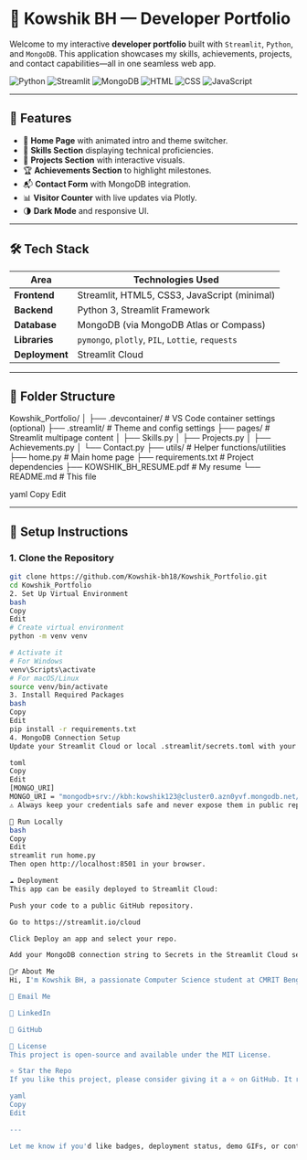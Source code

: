 # 🚀 Kowshik BH — Developer Portfolio

Welcome to my interactive **developer portfolio** built with `Streamlit`, `Python`, and `MongoDB`. This application showcases my skills, achievements, projects, and contact capabilities—all in one seamless web app.

![Python](https://img.shields.io/badge/Python-3776AB?style=flat&logo=python&logoColor=white)
![Streamlit](https://img.shields.io/badge/Streamlit-FF4B4B?style=flat&logo=streamlit&logoColor=white)
![MongoDB](https://img.shields.io/badge/MongoDB-47A248?style=flat&logo=mongodb&logoColor=white)
![HTML](https://img.shields.io/badge/HTML5-E34F26?style=flat&logo=html5&logoColor=white)
![CSS](https://img.shields.io/badge/CSS3-1572B6?style=flat&logo=css3&logoColor=white)
![JavaScript](https://img.shields.io/badge/JavaScript-F7DF1E?style=flat&logo=javascript&logoColor=black)

---

## 🌟 Features

- 📌 **Home Page** with animated intro and theme switcher.
- 🧠 **Skills Section** displaying technical proficiencies.
- 💼 **Projects Section** with interactive visuals.
- 🏆 **Achievements Section** to highlight milestones.
- 📬 **Contact Form** with MongoDB integration.
- 📊 **Visitor Counter** with live updates via Plotly.
- 🌗 **Dark Mode** and responsive UI.

---

## 🛠️ Tech Stack

| Area            | Technologies Used                                  |
|-----------------|----------------------------------------------------|
| **Frontend**    | Streamlit, HTML5, CSS3, JavaScript (minimal)       |
| **Backend**     | Python 3, Streamlit Framework                      |
| **Database**    | MongoDB (via MongoDB Atlas or Compass)             |
| **Libraries**   | `pymongo`, `plotly`, `PIL`, `Lottie`, `requests`   |
| **Deployment**  | Streamlit Cloud                                     |

---

## 📂 Folder Structure

Kowshik_Portfolio/
│
├── .devcontainer/ # VS Code container settings (optional)
├── .streamlit/ # Theme and config settings
├── pages/ # Streamlit multipage content
│ ├── Skills.py
│ ├── Projects.py
│ ├── Achievements.py
│ └── Contact.py
├── utils/ # Helper functions/utilities
├── home.py # Main home page
├── requirements.txt # Project dependencies
├── KOWSHIK_BH_RESUME.pdf # My resume
└── README.md # This file

yaml
Copy
Edit

---

## 🔧 Setup Instructions

### 1. Clone the Repository

```bash
git clone https://github.com/Kowshik-bh18/Kowshik_Portfolio.git
cd Kowshik_Portfolio
2. Set Up Virtual Environment
bash
Copy
Edit
# Create virtual environment
python -m venv venv

# Activate it
# For Windows
venv\Scripts\activate
# For macOS/Linux
source venv/bin/activate
3. Install Required Packages
bash
Copy
Edit
pip install -r requirements.txt
4. MongoDB Connection Setup
Update your Streamlit Cloud or local .streamlit/secrets.toml with your credentials:

toml
Copy
Edit
[MONGO_URI]
MONGO_URI = "mongodb+srv://kbh:kowshik123@cluster0.azn0yvf.mongodb.net/?retryWrites=true&w=majority&appName=Cluster0"
⚠️ Always keep your credentials safe and never expose them in public repos!

🧪 Run Locally
bash
Copy
Edit
streamlit run home.py
Then open http://localhost:8501 in your browser.

☁️ Deployment
This app can be easily deployed to Streamlit Cloud:

Push your code to a public GitHub repository.

Go to https://streamlit.io/cloud

Click Deploy an app and select your repo.

Add your MongoDB connection string to Secrets in the Streamlit Cloud settings.

🙋‍♂️ About Me
Hi, I'm Kowshik BH, a passionate Computer Science student at CMRIT Bengaluru, building modern and scalable applications with creative flair.

📧 Email Me

🔗 LinkedIn

🐙 GitHub

📃 License
This project is open-source and available under the MIT License.

⭐ Star the Repo
If you like this project, please consider giving it a ⭐ on GitHub. It motivates and supports me to create more awesome projects.

yaml
Copy
Edit

---

Let me know if you'd like badges, deployment status, demo GIFs, or contribution guidelines added as well!








